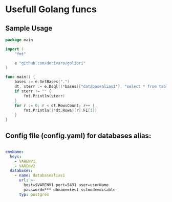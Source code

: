 # Usefull Golang funcs


## Sample Usage

``` go
package main

import (
	"fmt"

	e "github.com/derivaro/golibri"
)

func main() {
	bases := e.SetBases(".")
	dt, sterr := e.Dsql((*bases)["databasealias1"], "select * from table limit 10;")
	if sterr != "" {
		fmt.Println(sterr)
	}
	for r := 0; r < dt.RowsCount; r++ {
		fmt.Println((*dt.Rows)[r].FI[1])
	}
}
```


## Config file (config.yaml) for databases alias:

```yaml

envName:
  keys:
	- VARENV1
	- VARENV2
  databases:
    - name: databasealias1
      url: >-
        host=$VARENV1 port=5431 user=userName
        password=*** dbname=test sslmode=disable
      typ: postgres
   

```

